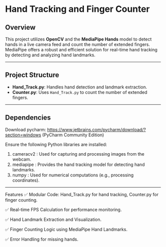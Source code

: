 # Hand Tracking and Finger Counter

## Overview

This project utilizes **OpenCV** and the **MediaPipe Hands** model to detect hands in a live camera feed and count the number of extended fingers. MediaPipe offers a robust and efficient solution for real-time hand tracking by detecting and analyzing hand landmarks.

---

## Project Structure

- **Hand_Track.py**: Handles hand detection and landmark extraction.
- **Counter.py**: Uses `Hand_Track.py` to count the number of extended fingers.

---


## Dependencies

Download pycharm:
https://www.jetbrains.com/pycharm/download/?section=windows (PyCharm Community Edition)


Ensure the following Python libraries are installed:
1) cameracv2 : Used for capturing and processing images from the webcam.
2) mediapipe : Provides the hand tracking model for detecting hand landmarks.
3) numpy : Used for numerical computations (e.g., processing coordinates).

---

Features
✅ Modular Code: Hand_Track.py for hand tracking, Counter.py for finger counting.

✅ Real-time FPS Calculation for performance monitoring.

✅ Hand Landmark Extraction and Visualization.

✅ Finger Counting Logic using MediaPipe Hand Landmarks.

✅ Error Handling for missing hands.


